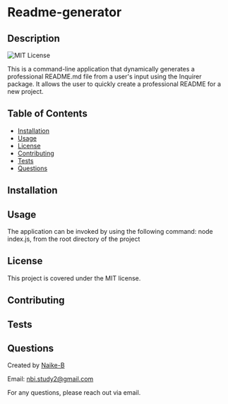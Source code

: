 
# Readme-generator

## Description
![MIT License](https://img.shields.io/badge/License-MIT-yellow.svg)

This is a command-line application that dynamically generates a professional README.md file from a user's input using the Inquirer package. It allows the user to quickly create a professional README for a new project.

## Table of Contents
- [Installation](#installation)
- [Usage](#usage)
- [License](#license)
- [Contributing](#contributing)
- [Tests](#tests)
- [Questions](#questions)

## Installation


## Usage
The application can be invoked by using the following command: node index.js, from the root directory of the project

## License
This project is covered under the MIT license.

## Contributing


## Tests


## Questions
Created by [Naike-B](https://github.com/Naike-B)

Email: nbi.study2@gmail.com 

 For any questions, please reach out via email.
